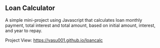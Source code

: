 ## Loan Calculator

A simple mini-project using Javascript that calculates loan monthly payment, total interest and total amount, based on initial amount, interest, and year to repay.

Project View: https://vasu001.github.io/loancalc